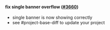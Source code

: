 #### fix single banner overflow ([#3660](https://github.com/shopsys/shopsys/pull/3660))

- single banner is now showing correctly
- see #project-base-diff to update your project
